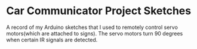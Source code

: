 # Car Communicator Project Sketches

A record of my Arduino sketches that I used to remotely control servo motors(which are attached to signs). The servo motors turn 90 degrees when certain IR signals are detected.
